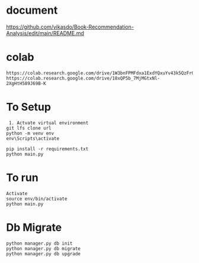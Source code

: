 # document

https://github.com/vikasdo/Book-Recommendation-Analysis/edit/main/README.md

# colab
	https://colab.research.google.com/drive/1W3bnFPMFdxa1ExdYQxuYv43k5QzFrG10
	https://colab.research.google.com/drive/18xQP5b_7MjMGtxNl-2XgHtH589J69B-K
# To Setup 

 	 1. Actvate virtual environment
  	git lfs clone url 
	python -m venv env
	env\Scripts\activate
	
  	pip install -r requirements.txt
	python main.py
	
# To run 
	Activate 
	source env/bin/activate
	python main.py

# Db Migrate
```
python manager.py db init
python manager.py db migrate
python manager.py db upgrade

```
